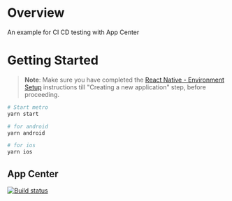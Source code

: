 # Overview

An example for CI CD testing with App Center

# Getting Started

> **Note**: Make sure you have completed the [React Native - Environment Setup](https://reactnative.dev/docs/environment-setup) instructions till "Creating a new application" step, before proceeding.

```bash
# Start metro
yarn start

# for android
yarn android

# for ios
yarn ios
```

## App Center

[![Build status](https://build.appcenter.ms/v0.1/apps/656570ac-4d99-41c0-b20b-fc2c1f9ed0f5/branches/develop/badge)](https://appcenter.ms)
